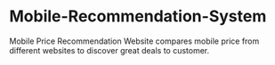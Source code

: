 # Mobile-Recommendation-System
Mobile Price Recommendation Website compares mobile price from different websites to discover great deals to customer.
